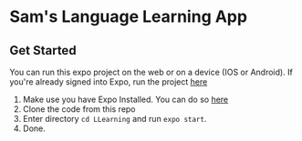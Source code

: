 # Sam's Language Learning App

## Get Started
You can run this expo project on the web or on a device (IOS or Android). If you're already signed into Expo, run the project [here](https://exp.host/@merciyah/LLearning)
1. Make use you have Expo Installed. You can do so [here](https://docs.expo.dev/get-started/installation/)
2. Clone the code from this repo
3. Enter directory `cd LLearning` and run `expo start`.
4. Done.